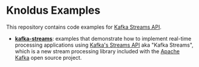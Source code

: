 # Knoldus Examples

This repository contains code examples for [Kafka Streams API](https://kafka.apache.org/documentation/streams/).

* **[kafka-streams](https://github.com/knoldus/kafka-streams-scala-examples)**: examples that demonstrate how to implement real-time processing applications using
   [Kafka's Streams API](https://kafka.apache.org/0110/documentation/streams/quickstart) aka "Kafka Streams", which is a new stream processing
   library included with the [Apache Kafka](http://kafka.apache.org/) open source project.

